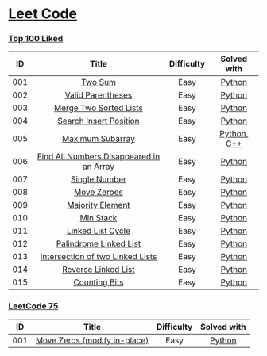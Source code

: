 # [Leet Code](https://leetcode.com)
### [Top 100 Liked](https://leetcode.com/studyplan/top-100-liked/)
| ID  |                                                        Title                                                        | Difficulty |                              Solved with                               |
|:---:|:-------------------------------------------------------------------------------------------------------------------:|:----------:|:----------------------------------------------------------------------:|
| 001 |                                  [Two Sum](https://leetcode.com/problems/two-sum/)                                  |    Easy    |               [Python](./Top100LikedQuestions/TwoSum.md)               |
| 002 |                        [Valid Parentheses](https://leetcode.com/problems/valid-parentheses/)                        |    Easy    |          [Python](./Top100LikedQuestions/ValidParentheses.md)          |
| 003 |                   [Merge Two Sorted Lists](https://leetcode.com/problems/merge-two-sorted-lists/)                   |    Easy    |        [Python](./Top100LikedQuestions/MergeTwoSortedLists.md)         |
| 004 |                   [Search Insert Position](https://leetcode.com/problems/search-insert-position/)                   |    Easy    |        [Python](./Top100LikedQuestions/SearchInsertPosition.md)        |
| 005 |                         [Maximum Subarray](https://leetcode.com/problems/maximum-subarray/)                         |    Easy    |        [Python, C++](./Top100LikedQuestions/MaximumSubarray.md)        |
| 006 | [Find All Numbers Disappeared in an Array](https://leetcode.com/problems/find-all-numbers-disappeared-in-an-array/) |    Easy    | [Python](./Top100LikedQuestions/FindAllNumbersDisappearedInAnArray.md) |
| 007 |                            [Single Number](https://leetcode.com/problems/single-number/)                            |    Easy    |            [Python](./Top100LikedQuestions/SingleNumber.md)            |
| 008 |                              [Move Zeroes](https://leetcode.com/problems/move-zeroes/)                              |    Easy    |             [Python](./Top100LikedQuestions/MoveZeroes.md)             |
| 009 |                         [Majority Element](https://leetcode.com/problems/majority-element/)                         |    Easy    |          [Python](./Top100LikedQuestions/MajorityElement.md)           |
| 010 |                                [Min Stack](https://leetcode.com/problems/min-stack/)                                |    Easy    |              [Python](./Top100LikedQuestions/MinStack.md)              |
| 011 |                        [Linked List Cycle](https://leetcode.com/problems/linked-list-cycle/)                        |    Easy    |          [Python](./Top100LikedQuestions/LinkedListCycle.md)           |
| 012 |                   [Palindrome Linked List](https://leetcode.com/problems/palindrome-linked-list/)                   |    Easy    |        [Python](./Top100LikedQuestions/PalindromeLinkedList.md)        |
| 013 |         [Intersection of two Linked Lists](https://leetcode.com/problems/intersection-of-two-linked-lists/)         |    Easy    |    [Python](./Top100LikedQuestions/IntersectionOfTwoLinkedLists.md)    |
| 014 |                      [Reverse Linked List](https://leetcode.com/problems/reverse-linked-list/)                      |    Easy    |         [Python](./Top100LikedQuestions/ReverseLinkedList.md)          |
| 015 |                            [Counting Bits](https://leetcode.com/problems/counting-bits/)                            |    Easy    |            [Python](./Top100LikedQuestions/CountingBits.md)            |

### [LeetCode 75](https://leetcode.com/studyplan/leetcode-75/)
| ID  |                                                        Title                                                        | Difficulty |                              Solved with                               |
|:---:|:-------------------------------------------------------------------------------------------------------------------:|:----------:|:----------------------------------------------------------------------:|
| 001 |                                  [Move Zeros (modify in-place)](https://leetcode.com/problems/move-zeroes/)                                  |    Easy    |               [Python](./LeetCode-75/MoveZeros.md)               |
